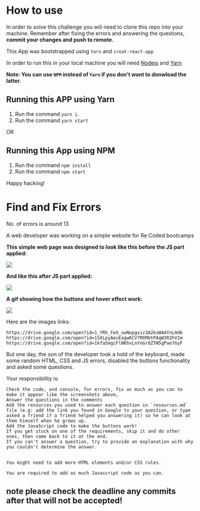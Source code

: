 # How to use

In order to solve this challenge you will need to clone this repo into your machine. Remember after fixing the errors and answering the questions, __commit your changes and push to remote.__

This App was bootstrapped using `Yarn` and `creat-react-app`

In order to run this in your local machine you will need [Nodejs](https://nodejs.org/en/download/) and [Yarn](https://classic.yarnpkg.com/en/docs/install/#windows-stable) 

**Note: You can use `NPM` instead of `Yarn` if you don't want to donwload the latter.**

## Running this APP using Yarn
1. Run the command `yarn i`.
2. Run the command `yarn start`

OR
## Running this App using NPM
1. Run the command `npm install`
2. Run the command `npm start`

Happy hacking! 
# Find and Fix Errors
No. of errors is around 13

A web developer was working on a simple website for Re:Coded bootcamps

__This simple web page was designed to look like this before the JS part applied:__

![](src/images/codingChallenge1.png)

__And like this after JS part applied:__

![](src/images/codeingChallenge2.png)

__A gif showing how the buttons and hover effect work:__

![](src/images/codingChallenge.gif)

Here are the images links:

    https://drive.google.com/open?id=1_YRh_FeX_owNopgxiz3A2kxWA4YnLHd6
    https://drive.google.com/open?id=1SXLpyAeuEagwKCV7MXMbtPAqW3R2hV1m
    https://drive.google.com/open?id=1kfaSmgcFlNKhvLnYnGr8ZTW5gPae7GyF



But one day, the son of the developer took a hold of the keyboard, made some random HTML, CSS and JS errors, disabled the buttons functionality and asked some questions.

Your responsibility is:

    Check the code, and console, for errors, fix as much as you can to make it appear like the screenshots above, 
    Answer the questions in the comments
    Add the resources you used to answer each question in `resources.md` file (e.g: add the link you found in Google to your question, or type asked a friend if a friend helped you answering it) so he can look at them himself when he grows up.
    Add the JavaScript code to make the buttons work!
    If you get stuck on one of the requirements, skip it and do other ones, then come back to it at the end.
    If you can't answer a question, try to provide an explanation with why you couldn't determine the answer. 


    You might need to add more HTML elements and/or CSS rules.

    You are required to add as much Javascript code as you can.
## note please check the deadline any commits after that will not be accepted!


